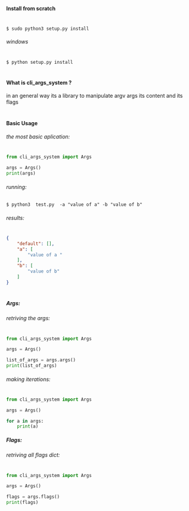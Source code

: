 
#### Install from scratch

# 
~~~ shel 
$ sudo python3 setup.py install
~~~
###### windows
# 
~~~ shel 
$ python setup.py install
~~~
#
#


#### What is cli_args_system ?
in an general way its a library to manipulate argv args its content and its flags 
#
#


#### Basic Usage 
###### the most basic aplication:
#
~~~~ python
from cli_args_system import Args

args = Args()
print(args)
~~~~
###### running:
~~~~ shel 
$ python3  test.py  -a "value of a" -b "value of b"
~~~~
###### results:
#
~~~ json
{
    "default": [],
    "a": [
        "value of a "
    ],
    "b": [
        "value of b"
    ]
}
~~~
#
#

##### Args:
###### retriving the args: 
#
~~~~python
from cli_args_system import Args

args = Args()

list_of_args = args.args()
print(list_of_args)
~~~~


###### making iterations:
#
~~~~python
from cli_args_system import Args

args = Args()

for a in args:
    print(a)
~~~~
##### Flags:

###### retriving all flags dict:
#
~~~ python
from cli_args_system import Args

args = Args()

flags = args.flags()
print(flags)
~~~

